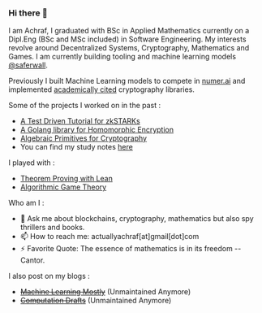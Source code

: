 ### Hi there 👋

<!--
**actuallyachraf/actuallyachraf** is a ✨ _special_ ✨ repository because its `README.md` (this file) appears on your GitHub profile.-->

I am Achraf, I graduated with BSc in Applied Mathematics currently on a Dipl.Eng (BSc and MSc included) in Software Engineering. My interests revolve around Decentralized Systems, Cryptography, Mathematics and Games. I am currently building tooling and machine learning models [@saferwall](https://saferwall.com).

Previously I built Machine Learning models to compete in [numer.ai](https://numer.ai/) and implemented [academically cited](https://sancy.iut-clermont.uca.fr/~lafourcade/PAPERS/PDF/technical-report-CGLY.pdf) cryptography libraries.

Some of the projects I worked on in the past :

- [A Test Driven Tutorial for zkSTARKs](https://github.com/actuallyachraf/zkstarks)
- [A Golang library for Homomorphic Encryption](https://github.com/actuallyachraf/gomorph)
- [Algebraic Primitives for Cryptography](https://github.com/actuallyachraf/algebra)
- You can find my study notes [here](https://github.com/actuallyachraf/study-notes)

I played with :

- [Theorem Proving with Lean](https://github.com/actuallyachraf/glowing-lean)
- [Algorithmic Game Theory](https://github.com/actuallyachraf/ag)

Who am I :

- 💬 Ask me about blockchains, cryptography, mathematics but also spy thrillers and books.
- 📫 How to reach me: actuallyachraf[at]gmail[dot]com
- ⚡ Favorite Quote: The essence of mathematics is in its freedom -- Cantor.

I also post on my blogs :

- ~~[Machine Learning Mostly](https://radicalrafi.github.io)~~ (Unmaintained Anymore)
- ~~[Computation Drafts](https://radicalrafi.github.io)~~ (Unmaintained Anymore)

